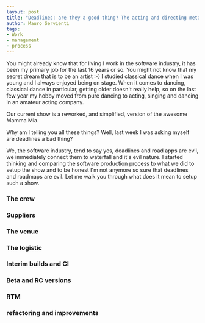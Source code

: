 ```yaml
---
layout: post
title: "Deadlines: are they a good thing? The acting and directing metaphor."
author: Mauro Servienti
tags:
- Work
- management
- process
---
```


You might already know that for living I work in the software industry, it has been my primary job for the last 16 years or so.
You might not know that my secret dream that is to be an artist :-) I studied classical dance when I was young and I always enjoyed being on stage. When it comes to dancing, classical dance in particular, getting older doesn't really help, so on the last few year my hobby moved from pure dancing to acting, singing and dancing in an amateur acting company.

Our current show is a reworked, and simplified, version of the awesome Mamma Mia.

Why am I telling you all these things? Well, last week I was asking myself are deadlines a bad thing?

We, the software industry, tend to say yes, deadlines and road apps are evil, we immediately connect them to waterfall and it's evil nature. I started thinking and comparing the software production process to what we did to setup the show and to be honest I'm not anymore so sure that deadlines and roadmaps are evil. Let me walk you through what does it mean to setup such a show.

### The crew

### Suppliers

### The venue

### The logistic

### Interim builds and CI

### Beta and RC versions

### RTM

### refactoring and improvements
